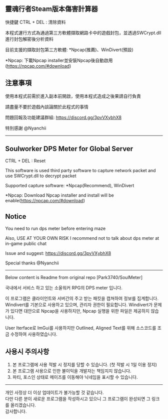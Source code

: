 靈魂行者Steam版本傷害計算器
---

快捷鍵 CTRL + DEL : 清除資料

本程式運行方式為通過第三方軟體擷取網路卡中的遊戲封包，並透過SWCrypt.dll進行封包解密後分析資料

目前支援的擷取封包第三方軟體: *Npcap(推薦)、WinDivert(預設)

*Npcap: 下載Npcap installer並安裝Npcap後自動啟用(https://npcap.com/#download)


注意事項
---------------------
使用本程式前需於進入副本前開啟，使用本程式造成之後果請自行負責

請盡量不要於遊戲內談論關於此程式的事情

問題回報及功能建議群組: https://discord.gg/3pvVXybhX8

特別感謝 @Nyanchii


---
Soulworker DPS Meter for Global Server
---

CTRL + DEL : Reset

This software is used third party software to capture network packet and use SWCrypt.dll to decrypt packet

Supported capture software: *Npcap(Recommend), WinDivert

*Npcap: Download Npcap installer and install will be enable(https://npcap.com/#download)

Notice
---------------------
You need to run dps meter before entering maze

Also, USE AT YOUR OWN RISK
I recommend not to talk about dps meter at in-game public chat

Issue and suggest: https://discord.gg/3pvVXybhX8

Special thanks @Nyanchii


---
Below content is Readme from original repo [Park3740/SoulMeter]

국내에서 서비스 하고 있는 소울워커 RPG의 DPS meter 입니다.

이 프로그램은 클라이언트와 서버간의 주고 받는 패킷을 캡쳐하여 정보를 집계합니다.
Windivert를 기본으로 사용하고 있으며, 관리자 권한이 필요합니다.
Windivert가 문제가 있다면 대안으로 Npcap을 사용하지만, Npcap 실행을 위한 파일은 제공하지 않습니다.

User Iterface로 ImGui를 사용하지만 Outlined, Aligned Text를 위해 소스코드를 조금 수정하여 사용하였습니다.

사용시 주의사항
---------------------
1. 본 프로그램에 사용 적발 시 정지를 당할 수 있습니다. (첫 적발 시 1일 이용 정지)
2. 본 프로그램 사용으로 인한 불이익을 개발자는 책임지지 않습니다.
3. 파티, 포스인 상태로 메이즈를 이동해야 닉네임을 표시할 수 있습니다.

---------------------
개인 사정상 더 이상 업데이트가 불가능할 것 같습니다.    
다만 다른 분이 새로운 프로그램을 작성하시고 있으니 그 프로그램이 완성되면 그 링크를 올리겠습니다.    
감사합니다.
